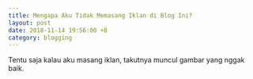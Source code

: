 ```yaml
---
title: Mengapa Aku Tidak Memasang Iklan di Blog Ini?
layout: post
date: 2018-11-14 19:56:00 +8
category: blogging
---
```


Tentu saja kalau aku masang iklan, takutnya muncul gambar yang nggak baik.
